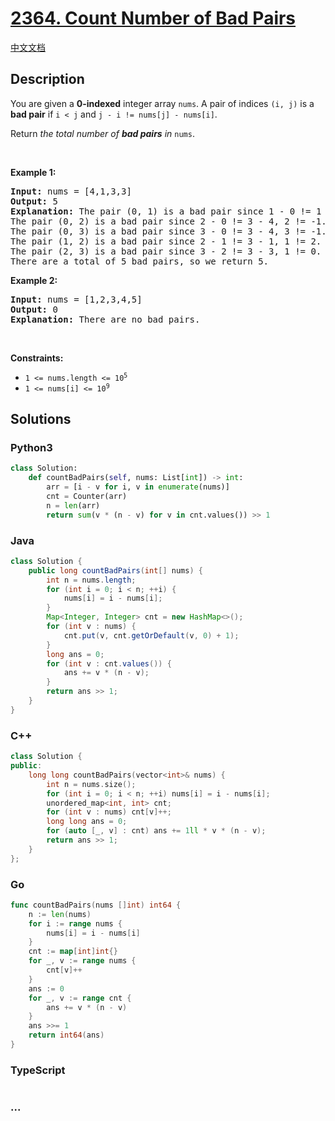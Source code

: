 # [2364. Count Number of Bad Pairs](https://leetcode.com/problems/count-number-of-bad-pairs)

[中文文档](/solution/2300-2399/2364.Count%20Number%20of%20Bad%20Pairs/README.md)

## Description

<p>You are given a <strong>0-indexed</strong> integer array <code>nums</code>. A pair of indices <code>(i, j)</code> is a <strong>bad pair</strong> if <code>i &lt; j</code> and <code>j - i != nums[j] - nums[i]</code>.</p>

<p>Return<em> the total number of <strong>bad pairs</strong> in </em><code>nums</code>.</p>

<p>&nbsp;</p>
<p><strong class="example">Example 1:</strong></p>

<pre>
<strong>Input:</strong> nums = [4,1,3,3]
<strong>Output:</strong> 5
<strong>Explanation:</strong> The pair (0, 1) is a bad pair since 1 - 0 != 1 - 4.
The pair (0, 2) is a bad pair since 2 - 0 != 3 - 4, 2 != -1.
The pair (0, 3) is a bad pair since 3 - 0 != 3 - 4, 3 != -1.
The pair (1, 2) is a bad pair since 2 - 1 != 3 - 1, 1 != 2.
The pair (2, 3) is a bad pair since 3 - 2 != 3 - 3, 1 != 0.
There are a total of 5 bad pairs, so we return 5.
</pre>

<p><strong class="example">Example 2:</strong></p>

<pre>
<strong>Input:</strong> nums = [1,2,3,4,5]
<strong>Output:</strong> 0
<strong>Explanation:</strong> There are no bad pairs.
</pre>

<p>&nbsp;</p>
<p><strong>Constraints:</strong></p>

<ul>
	<li><code>1 &lt;= nums.length &lt;= 10<sup>5</sup></code></li>
	<li><code>1 &lt;= nums[i] &lt;= 10<sup>9</sup></code></li>
</ul>

## Solutions

<!-- tabs:start -->

### **Python3**

```python
class Solution:
    def countBadPairs(self, nums: List[int]) -> int:
        arr = [i - v for i, v in enumerate(nums)]
        cnt = Counter(arr)
        n = len(arr)
        return sum(v * (n - v) for v in cnt.values()) >> 1
```

### **Java**

```java
class Solution {
    public long countBadPairs(int[] nums) {
        int n = nums.length;
        for (int i = 0; i < n; ++i) {
            nums[i] = i - nums[i];
        }
        Map<Integer, Integer> cnt = new HashMap<>();
        for (int v : nums) {
            cnt.put(v, cnt.getOrDefault(v, 0) + 1);
        }
        long ans = 0;
        for (int v : cnt.values()) {
            ans += v * (n - v);
        }
        return ans >> 1;
    }
}
```

### **C++**

```cpp
class Solution {
public:
    long long countBadPairs(vector<int>& nums) {
        int n = nums.size();
        for (int i = 0; i < n; ++i) nums[i] = i - nums[i];
        unordered_map<int, int> cnt;
        for (int v : nums) cnt[v]++;
        long long ans = 0;
        for (auto [_, v] : cnt) ans += 1ll * v * (n - v);
        return ans >> 1;
    }
};
```

### **Go**

```go
func countBadPairs(nums []int) int64 {
	n := len(nums)
	for i := range nums {
		nums[i] = i - nums[i]
	}
	cnt := map[int]int{}
	for _, v := range nums {
		cnt[v]++
	}
	ans := 0
	for _, v := range cnt {
		ans += v * (n - v)
	}
	ans >>= 1
	return int64(ans)
}
```

### **TypeScript**

```ts

```

### **...**

```

```

<!-- tabs:end -->

